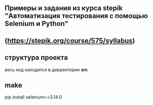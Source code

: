 ## Примеры и задания из курса stepik "Автоматизация тестирования с помощью Selenium и Python"
## (https://stepik.org/course/575/syllabus)

## структура проекта

весь код находится в дирректории **src**

## make
pip install selenium==3.14.0